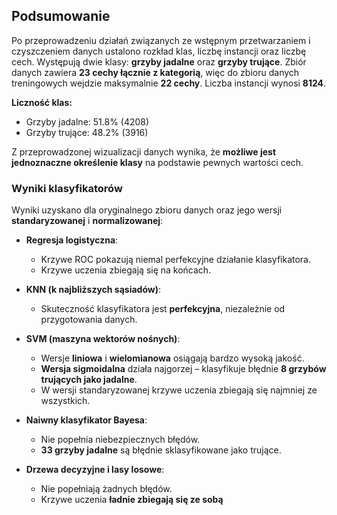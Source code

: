 ## Podsumowanie

Po przeprowadzeniu działań związanych ze wstępnym przetwarzaniem i czyszczeniem danych ustalono rozkład klas, liczbę instancji oraz liczbę cech. Występują dwie klasy: **grzyby jadalne** oraz **grzyby trujące**. Zbiór danych zawiera **23 cechy łącznie z kategorią**, więc do zbioru danych treningowych wejdzie maksymalnie **22 cechy**. Liczba instancji wynosi **8124**.

**Liczność klas:**

- Grzyby jadalne: 51.8% (4208)
- Grzyby trujące: 48.2% (3916)

Z przeprowadzonej wizualizacji danych wynika, że **możliwe jest jednoznaczne określenie klasy** na podstawie pewnych wartości cech.

### Wyniki klasyfikatorów

Wyniki uzyskano dla oryginalnego zbioru danych oraz jego wersji **standaryzowanej** i **normalizowanej**:

- **Regresja logistyczna**:
  - Krzywe ROC pokazują niemal perfekcyjne działanie klasyfikatora.
  - Krzywe uczenia zbiegają się na końcach.

- **KNN (k najbliższych sąsiadów)**:
  - Skuteczność klasyfikatora jest **perfekcyjna**, niezależnie od przygotowania danych.

- **SVM (maszyna wektorów nośnych)**:
  - Wersje **liniowa** i **wielomianowa** osiągają bardzo wysoką jakość.
  - **Wersja sigmoidalna** działa najgorzej – klasyfikuje błędnie **8 grzybów trujących jako jadalne**.
  - W wersji standaryzowanej krzywe uczenia zbiegają się najmniej ze wszystkich.

- **Naiwny klasyfikator Bayesa**:
  - Nie popełnia niebezpiecznych błędów.
  - **33 grzyby jadalne** są błędnie sklasyfikowane jako trujące.

- **Drzewa decyzyjne i lasy losowe**:
  - Nie popełniają żadnych błędów.
  - Krzywe uczenia **ładnie zbiegają się ze sobą**
